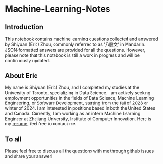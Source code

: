 ﻿# Machine-Learning-Notes

## Introduction
This notebook contains machine learning questions collected and answered by Shiyuan (Eric) Zhou, commonly referred to as '八股文' in Mandarin. JSON-formatted answers are provided for all the questions. However, please note that this notebook is still a work in progress and will be continuously updated.

## About Eric
My name is Shiyuan (Eric) Zhou, and I completed my studies at the University of Toronto, specializing in Data Science. I am actively seeking employment opportunities in the fields of Data Science, Machine Learning Engineering, or Software Development, starting from the fall of 2023 or winter of 2024. I am interested in positions based in both the United States and Canada. Currently, I am working as an intern Machine Learning Engineer at Zhejiang University, Institute of Computer Innovation. Here is my [resume](https://github.com/ZhouEEEEEE/Machine-Learning-Notes/blob/main/Shiyuan/Shiyuan%20Zhou%20Resume%20DS%20June%202.0.pdf), feel free to contact me.

## To all
Please feel free to discuss all the questions with me through github issues and share your answer!
